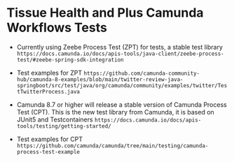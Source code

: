 # Tissue Health and Plus Camunda Workflows Tests



- Currently using Zeebe Process Test (ZPT) for tests, a stable test library
`https://docs.camunda.io/docs/apis-tools/java-client/zeebe-process-test/#zeebe-spring-sdk-integration`

- Test examples for ZPT
`https://github.com/camunda-community-hub/camunda-8-examples/blob/main/twitter-review-java-springboot/src/test/java/org/camunda/community/examples/twitter/TestTwitterProcess.java`

- Camunda 8.7 or higher will release a stable version of Camunda Process Test (CPT). This is the new test library from Camunda, it is based on JUnit5 and Testcontainers
`https://docs.camunda.io/docs/apis-tools/testing/getting-started/`
- Test examples for CPT
`https://github.com/camunda/camunda/tree/main/testing/camunda-process-test-example`

